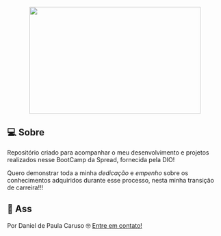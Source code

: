
 <p align="center">
  <img src="https://spread.com.br/wp-content/uploads/2020/05/logo.svg" width="400px" height="250px"/></p>
  
  
## 💻 Sobre
Repositório criado para acompanhar o meu desenvolvimento e projetos realizados nesse BootCamp da Spread, fornecida pela DIO!

Quero demonstrar toda a minha *dedicação* e *empenho* sobre os conhecimentos adquiridos durante esse processo, nesta minha transição de carreira!!!

## 📝 Ass

Por Daniel de Paula Caruso 🤓 [Entre em contato!](linkedin.com/in/daniel-paula-caruso)
